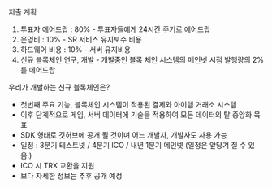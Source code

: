 지출 계획
 1) 투표자 에어드랍 : 80% -  투표자들에게 24시간 주기로 에어드랍
 2) 운영비 : 10% - SR 서비스 유지보수 비용
 3) 하드웨어 비용 : 10% - 서버 유지비용
 4) 신규 블록체인 연구, 개발 - 개발중인 블록 체인 시스템의 메인넷 시점 발행량의 2%를 에어드랍

우리가 개발하는 신규 블록체인은?
+ 첫번째 주요 기능, 블록체인 시스템이 적용된 결제와 아이템 거래소 시스템
+ 이후 단계적으로 게임, 서버 데이터에 기술을 적용하여 모든 데이터의 탈 중앙화 목표
+ SDK 형태로 깃허브에 공개 될 것이며 어느 개발자, 개발사도 사용 가능
+ 일정 : 3분기 테스트넷 \/ 4분기 ICO \/ 내년 1분기 메인넷 
    (일정은 앞당겨 질 수 있음.)
+ ICO 시 TRX 교환을 지원
+ 보다 자세한 정보는 추후 공개 예정
